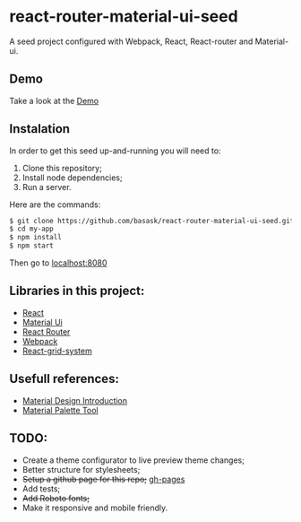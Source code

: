 # react-router-material-ui-seed
A seed project configured with Webpack, React, React-router and Material-ui.
## Demo

Take a look at the [Demo](https://basask.github.io/react-router-material-ui-seed/)

## Instalation

In order to get this seed up-and-running you will need to:

1. Clone this repository;
2. Install node dependencies;
3. Run a server.

Here are the commands:

``` bash
$ git clone https://github.com/basask/react-router-material-ui-seed.git my-app
$ cd my-app
$ npm install
$ npm start
```
Then go to [localhost:8080](http://localhost:8080)

## Libraries in this project:

- [React](https://facebook.github.io/react/)
- [Material Ui](http://www.material-ui.com/)
- [React Router](https://github.com/ReactTraining/react-router)
- [Webpack](https://webpack.github.io/)
- [React-grid-system](https://github.com/JSxMachina/react-grid-system)


## Usefull references:

- [Material Design Introduction](https://material.io/guidelines/material-design/introduction.html)
- [Material Palette Tool](https://www.materialpalette.com/)

## TODO:

- Create a theme configurator to live preview theme changes;
- Better structure for stylesheets;
- ~~Setup a github page for this repo;~~ [gh-pages](https://basask.github.io/react-router-material-ui-seed/)
- Add tests;
- ~~Add Roboto fonts;~~
- Make it responsive and mobile friendly.
